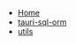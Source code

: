 * [Home](/)
* [tauri-sql-orm](/packages/tauri-sql-orm/README.md)
* [utils](/packages/utils/README.md)